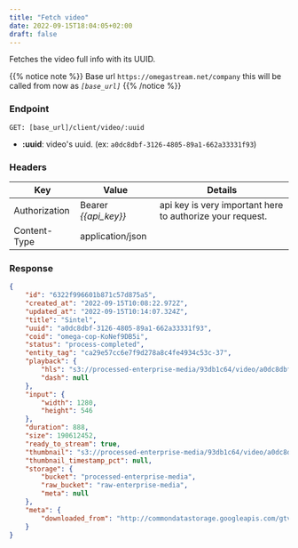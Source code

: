```yaml
---
title: "Fetch video"
date: 2022-09-15T18:04:05+02:00
draft: false
---
```


Fetches the video full info with its UUID.

{{% notice note %}}
Base url `https://omegastream.net/company` this will be called from now as *`[base_url]`*
{{% /notice %}}

### Endpoint
```url
GET: [base_url]/client/video/:uuid
```
- **:uuid**: video's uuid. (ex: `a0dc8dbf-3126-4805-89a1-662a33331f93`)

### Headers
| Key           | Value              | Details                                                 |
|---------------|--------------------|---------------------------------------------------------|
| Authorization | Bearer *{{api_key}}* | api key is very important here to authorize your request. |
| Content-Type  | application/json   |                                                         |


### Response
```json
{
    "id": "6322f996601b871c57d875a5",
    "created_at": "2022-09-15T10:08:22.972Z",
    "updated_at": "2022-09-15T10:14:07.324Z",
    "title": "Sintel",
    "uuid": "a0dc8dbf-3126-4805-89a1-662a33331f93",
    "coid": "omega-cop-KoNef9DB5i",
    "status": "process-completed",
    "entity_tag": "ca29e57cc6e7f9d278a8c4fe4934c53c-37",
    "playback": {
        "hls": "s3://processed-enterprise-media/93db1c64/video/a0dc8dbf-3126-4805-89a1-662a33331f93/playlist.m3u8",
        "dash": null
    },
    "input": {
        "width": 1280,
        "height": 546
    },
    "duration": 888,
    "size": 190612452,
    "ready_to_stream": true,
    "thumbnail": "s3://processed-enterprise-media/93db1c64/video/a0dc8dbf-3126-4805-89a1-662a33331f93/thumbnail.png",
    "thumbnail_timestamp_pct": null,
    "storage": {
        "bucket": "processed-enterprise-media",
        "raw_bucket": "raw-enterprise-media",
        "meta": null
    },
    "meta": {
        "downloaded_from": "http://commondatastorage.googleapis.com/gtv-videos-bucket/sample/Sintel.mp4"
    }
}
```